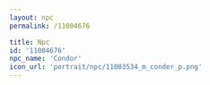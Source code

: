 ```yaml
---
layout: npc
permalink: /11004676

title: Npc
id: '11004676'
npc_name: 'Condor'
icon_url: 'portrait/npc/11003534_m_conder_p.png'
---
```

